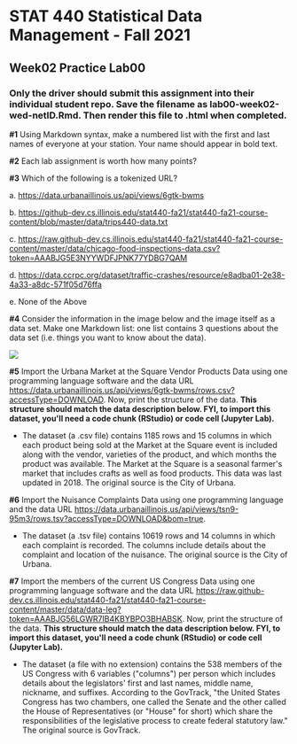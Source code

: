 # STAT 440 Statistical Data Management - Fall 2021
## Week02 Practice Lab00
### Only the driver should submit this assignment into their individual student repo. Save the filename as lab00-week02-wed-netID.Rmd. Then render this file to .html when completed.

**#1** Using Markdown syntax, make a numbered list with the first and last names of everyone at your station. Your name should appear in bold text.

**#2** Each lab assignment is worth how many points?

**#3** Which of the following is a tokenized URL?

a. https://data.urbanaillinois.us/api/views/6gtk-bwms

b. https://github-dev.cs.illinois.edu/stat440-fa21/stat440-fa21-course-content/blob/master/data/trips440-data.txt

c. https://raw.github-dev.cs.illinois.edu/stat440-fa21/stat440-fa21-course-content/master/data/chicago-food-inspections-data.csv?token=AAABJG5E3NYYWDFJPNK77YDBG7QAM

d. https://data.ccrpc.org/dataset/traffic-crashes/resource/e8adba01-2e38-4a33-a8dc-571f05d76ffa

e. None of the Above

**#4** Consider the information in the image below and the image itself as a data set. Make one Markdown list: one list contains 3 questions about the data set (i.e. things you want to know about the data). 

![](https://uofi.box.com/shared/static/7ina73ut31ncrx2ep3ed3j7x5hh2z0ws.png)

**#5** Import the Urbana Market at the Square Vendor Products Data using one programming language software and the data URL https://data.urbanaillinois.us/api/views/6gtk-bwms/rows.csv?accessType=DOWNLOAD. Now, print the structure of the data. **This structure should match the data description below. FYI, to import this dataset, you'll need a code chunk (RStudio) or code cell (Jupyter Lab).**

  - The dataset (a .csv file) contains 1185 rows and 15 columns in which each product being sold at the Market at the Square event is included along with the vendor, varieties of the product, and which months the product was available. The Market at the Square is a seasonal farmer's market that includes crafts as well as food products. This data was last updated in 2018. The original source is the City of Urbana.

**#6** Import the Nuisance Complaints Data using one programming language and the data URL https://data.urbanaillinois.us/api/views/tsn9-95m3/rows.tsv?accessType=DOWNLOAD&bom=true.

  - The dataset (a .tsv file) contains 10619 rows and 14 columns in which each complaint is recorded. The columns include details about the complaint and location of the nuisance. The original source is the City of Urbana.

**#7** Import the members of the current US Congress Data using one programming language software and the data URL https://raw.github-dev.cs.illinois.edu/stat440-fa21/stat440-fa21-course-content/master/data/data-leg?token=AAABJG56LGWR7IB4KBYBPO3BHABSK. Now, print the structure of the data. **This structure should match the data description below. FYI, to import this dataset, you'll need a code chunk (RStudio) or code cell (Jupyter Lab).** 

  - The dataset (a file with no extension) contains the 538 members of the US Congress with 6 variables ("columns") per person which includes details about the legislators' first and last names, middle name, nickname, and suffixes. According to the GovTrack, "the United States Congress has two chambers, one called the Senate and the other called the House of Representatives (or "House" for short) which share the responsibilities of the legislative process to create federal statutory law." The original source is GovTrack.
